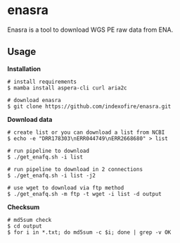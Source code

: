 # enasra

Enasra is a tool to download WGS PE raw data from ENA.

## Usage

**Installation**

```shell
# install requirements
$ mamba install aspera-cli curl aria2c

# download enasra
$ git clone https://github.com/indexofire/enasra.git
```

**Download data**

```shell
# create list or you can download a list from NCBI
$ echo -e "DRR178303\nERR044749\nERR2668680" > list

# run pipeline to download
$ ./get_enafq.sh -i list

# run pipeline to download in 2 connections
$ ./get_enafq.sh -i list -j2

# use wget to download via ftp method
$ ./get_enafq.sh -m ftp -t wget -i list -d output
```

**Checksum**

```shell
# md5sum check
$ cd output
$ for i in *.txt; do md5sum -c $i; done | grep -v OK
```
